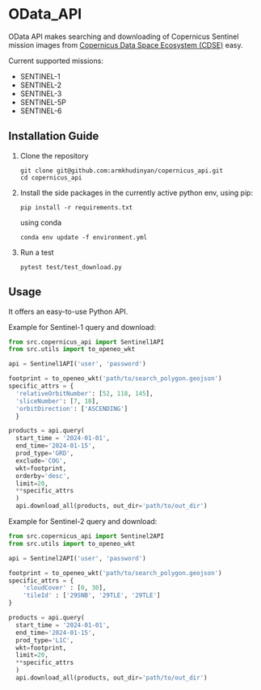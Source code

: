 # OData_API
OData API makes searching and downloading of Copernicus Sentinel mission images from
[Copernicus Data Space Ecosystem (CDSE)](https://dataspace.copernicus.eu/) easy.

Current supported missions:
  - SENTINEL-1
  - SENTINEL-2
  - SENTINEL-3
  - SENTINEL-5P
  - SENTINEL-6

## Installation Guide
1. Clone the repository

    ```
    git clone git@github.com:armkhudinyan/copernicus_api.git
    cd copernicus_api
    ```

2. Install the side packages in the currently active python env, using pip:
    ```
    pip install -r requirements.txt
    ```
    using conda
    ```
    conda env update -f environment.yml
    ```

3. Run a test
    ```
    pytest test/test_download.py
    ```

## Usage

It offers an easy-to-use Python API.

Example for Sentinel-1 query and download:

```python
from src.copernicus_api import Sentinel1API
from src.utils import to_openeo_wkt

api = Sentinel1API('user', 'password')

footprint = to_openeo_wkt('path/to/search_polygon.geojson')
specific_attrs = {
  'relativeOrbitNumber': [52, 118, 145],
  'sliceNumber': [7, 18],
  'orbitDirection': ['ASCENDING']
  }

products = api.query(
  start_time = '2024-01-01',
  end_time='2024-01-15',
  prod_type='GRD',
  exclude='COG',
  wkt=footprint,
  orderby='desc',
  limit=20,
  **specific_attrs
  )
  api.download_all(products, out_dir='path/to/out_dir')
  ```

Example for Sentinel-2 query and download:

```python
from src.copernicus_api import Sentinel2API
from src.utils import to_openeo_wkt

api = Sentinel2API('user', 'password')

footprint = to_openeo_wkt('path/to/search_polygon.geojson')
specific_attrs = {
    'cloudCover' : [0, 30],
    'tileId' : ['29SNB', '29TLE', '29TLE']
}

products = api.query(
  start_time = '2024-01-01',
  end_time='2024-01-15',
  prod_type='L1C',
  wkt=footprint,
  limit=20,
  **specific_attrs
  )
  api.download_all(products, out_dir='path/to/out_dir')
  ```